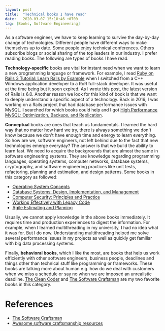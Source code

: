 ```yaml
---
layout: post
title:  "Technical books I have read"
date:   2020-03-07 15:18:46 +0700
tag: [Books, Software Engineering]
---
```

As a software engineer, we have to keep learning to survive the day-by-day change of technologies. Different people have different ways to make themselves up to date. Some people enjoy technical conferences. Others subscribe blogs or social sharing of the top leaders in our industry. I prefer reading books. The following are types of books I have read.
<br />

**Technology-specific** books are vital for instant need when we want to learn a new programming language or framework. For example, I read [Ruby on Rails 3 Tutorial: Learn Rails by Example](https://www.amazon.com/Ruby-Rails-Tutorial-Addison-Wesley-Professional/dp/0321743121) when I switched from a C++ Windows application developer to a RoR full-stack developer. It was useful at the time being but it soon expired. As I wrote this post, the latest version of Rails is 6.0. Another reason we look for this kind of book is that we want to deeply understand a specific aspect of a technology. Back in 2016, I was working on a Rails project that had database performance issues with MySQL. I searched for which books could help and I got [High Performance MySQL: Optimization, Backups, and Replication](https://www.amazon.com/High-Performance-MySQL-Optimization-Replication/dp/1449314287).
<br />

**Conceptual** books are ones that teach us fundamentals. I learned the hard way that no matter how hard we try, there is always something we don't know because we don't have enough time and energy to learn everything. So how are we, software engineers, not left behind due to the fact that new technologies emerge everyday? The answer is that we build the ability to learn fast. We need to acquire the backgrounds that are almost the same in software engineering systems. They are knowledge regarding programming languages, operating systems, computer networks, database systems, cryptography, and software engineering practices like unit tests, refactoring, planning and estimation, and design patterns. Some books in this category as followed:

- [Operating System Concepts](https://www.amazon.com/Operating-System-Concepts-Abraham-Silberschatz-ebook/dp/B07CVKH7BD)
- [Database Systems: Design, Implementation, and Management](https://www.amazon.com/Database-Systems-Implementation-Management-Essential/dp/1111969604)
- [Computer Security: Principles and Practice](https://www.amazon.com/Computer-Security-Principles-Practice-4th/dp/0134794109)
- [Working Effectively with Legacy Code](https://www.amazon.com/Working-Effectively-Legacy-Code-EFFECT-ebook/dp/B005OYHF0A)
- [Agile Estimating and Planning](https://www.amazon.com/Agile-Estimating-Planning-Mike-Cohn/dp/0131479415) <br />

Usually, we cannot apply knowledge in the above books immediately. It requires time and production experiences to digest the information. For example, when I learned multithreading in my university, I had no idea what it was for. But I do now. Understanding multithreading helped me solve several performance issues in my projects as well as quickly get familiar with big data processing systems.
<br />

Finally, **behavioral books**, which I like the most, are books that help us work efficiently with other software engineers, business people, deadlines and things other than technical stuff like programming or frameworks. These books are talking more about human e.g. how do we deal with customers when we miss a schedule or say no when we are imposed an unrealistic deadline. [The Clean Coder](https://www.amazon.com/Clean-Coder-Conduct-Professional-Programmers/dp/0137081073) and [The Software Craftsman](https://www.amazon.com/Software-Craftsman-Professionalism-Pragmatism-Robert/dp/0134052501) are my two favorite books in this category.

# References

- [The Software Craftsman](https://www.amazon.com/Software-Craftsman-Professionalism-Pragmatism-Robert/dp/0134052501)
- [Awesome software craftsmanship resources](https://github.com/benas/awesome-software-craftsmanship)
